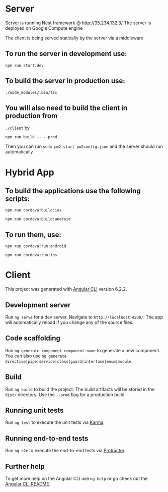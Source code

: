 # Server

Server is running Nest framework @ http://35.234.132.3/
The server is deployed on Google Compute engine

The client is being served statically by the server via a middleware

## To run the server in development use:

`npm run start:dev`

## To build the server in production use:

`./node_modules/.bin/tsc`

## You will also need to build the client in production from

`./client` by

`npm run build -- --prod`

Then you can run `sudo pm2 start pm2config.json` and the server should run automatically

# Hybrid App

## To build the applications use the following scripts:

`npm run cordova:build:ios`

`npm run cordova:build:android`

## To run them, use:

`npm run cordova:run:android`

`npm run cordova:run:ios`

# Client

This project was generated with [Angular CLI](https://github.com/angular/angular-cli) version 6.2.2.

## Development server

Run `ng serve` for a dev server. Navigate to `http://localhost:4200/`. The app will automatically reload if you change any of the source files.

## Code scaffolding

Run `ng generate component component-name` to generate a new component. You can also use `ng generate directive|pipe|service|class|guard|interface|enum|module`.

## Build

Run `ng build` to build the project. The build artifacts will be stored in the `dist/` directory. Use the `--prod` flag for a production build.

## Running unit tests

Run `ng test` to execute the unit tests via [Karma](https://karma-runner.github.io).

## Running end-to-end tests

Run `ng e2e` to execute the end-to-end tests via [Protractor](http://www.protractortest.org/).

## Further help

To get more help on the Angular CLI use `ng help` or go check out the [Angular CLI README](https://github.com/angular/angular-cli/blob/master/README.md).

